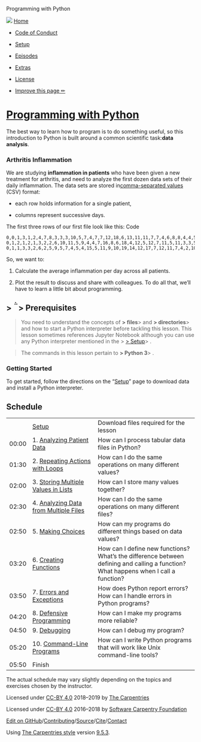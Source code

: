 Programming with Python

   [![](../_resources/986a472f401451e5f26bd55d46f9f633.png)](https://software-carpentry.org/)  [Home](http://swcarpentry.github.io/python-novice-inflammation/index.html)

- [Code of Conduct](http://swcarpentry.github.io/python-novice-inflammation/CODE_OF_CONDUCT.html)

- [Setup](http://swcarpentry.github.io/python-novice-inflammation/setup/)

- [Episodes](http://swcarpentry.github.io/python-novice-inflammation/)

- [Extras](http://swcarpentry.github.io/python-novice-inflammation/)

- [License](http://swcarpentry.github.io/python-novice-inflammation/LICENSE.html)
- [Improve this page ✏](https://github.com/swcarpentry/python-novice-inflammation/edit/gh-pages/index.md)

# [Programming with Python](http://swcarpentry.github.io/python-novice-inflammation/index.html)

The best way to learn how to program is to do something useful, so this introduction to Python is built around a common scientific task:**data analysis**.

### Arthritis Inflammation

We are studying **inflammation in patients** who have been given a new treatment for arthritis, and need to analyze the first dozen data sets of their daily inflammation. The data sets are stored in[comma-separated values](http://swcarpentry.github.io/python-novice-inflammation/reference/#comma-separated-values) (CSV) format:

- each row holds information for a single patient,

- columns represent successive days.

The first three rows of our first file look like this:
Code

	0,0,1,3,1,2,4,7,8,3,3,3,10,5,7,4,7,7,12,18,6,13,11,11,7,7,4,6,8,8,4,4,5,7,3,4,2,3,0,0
	0,1,2,1,2,1,3,2,2,6,10,11,5,9,4,4,7,16,8,6,18,4,12,5,12,7,11,5,11,3,3,5,4,4,5,5,1,1,0,1
	0,1,1,3,3,2,6,2,5,9,5,7,4,5,4,15,5,11,9,10,19,14,12,17,7,12,11,7,4,2,10,5,4,2,2,3,2,2,1,1

So, we want to:

1. Calculate the average inflammation per day across all patients.

2. Plot the result to discuss and share with colleagues.
To do all that, we’ll have to learn a little bit about programming.
>

## > > Prerequisites

>

> You need to understand the concepts of **> files**>  and **> directories**>  and how to start a Python interpreter before tackling this lesson. This lesson sometimes references Jupyter Notebook although you can use any Python interpreter mentioned in the > [> Setup](http://swcarpentry.github.io/python-novice-inflammation/setup/)> .

>
> The commands in this lesson pertain to **> Python 3**> .

### Getting Started

To get started, follow the directions on the “[Setup](http://swcarpentry.github.io/python-novice-inflammation/setup/)” page to download data and install a Python interpreter.

## Schedule

|     |     |     |
| --- | --- | --- |
|     | [Setup](http://swcarpentry.github.io/python-novice-inflammation/setup/) | Download files required for the lesson |
| 00:00 | 1. [Analyzing Patient Data](http://swcarpentry.github.io/python-novice-inflammation/01-numpy/index.html) | How can I process tabular data files in Python? |
| 01:30 | 2. [Repeating Actions with Loops](http://swcarpentry.github.io/python-novice-inflammation/02-loop/index.html) | How can I do the same operations on many different values? |
| 02:00 | 3. [Storing Multiple Values in Lists](http://swcarpentry.github.io/python-novice-inflammation/03-lists/index.html) | How can I store many values together? |
| 02:30 | 4. [Analyzing Data from Multiple Files](http://swcarpentry.github.io/python-novice-inflammation/04-files/index.html) | How can I do the same operations on many different files? |
| 02:50 | 5. [Making Choices](http://swcarpentry.github.io/python-novice-inflammation/05-cond/index.html) | How can my programs do different things based on data values? |
| 03:20 | 6. [Creating Functions](http://swcarpentry.github.io/python-novice-inflammation/06-func/index.html) | How can I define new functions?<br>What’s the difference between defining and calling a function?<br>What happens when I call a function? |
| 03:50 | 7. [Errors and Exceptions](http://swcarpentry.github.io/python-novice-inflammation/07-errors/index.html) | How does Python report errors?<br>How can I handle errors in Python programs? |
| 04:20 | 8. [Defensive Programming](http://swcarpentry.github.io/python-novice-inflammation/08-defensive/index.html) | How can I make my programs more reliable? |
| 04:50 | 9. [Debugging](http://swcarpentry.github.io/python-novice-inflammation/09-debugging/index.html) | How can I debug my program? |
| 05:20 | 10. [Command-Line Programs](http://swcarpentry.github.io/python-novice-inflammation/10-cmdline/index.html) | How can I write Python programs that will work like Unix command-line tools? |
| 05:50 | Finish |     |

The actual schedule may vary slightly depending on the topics and exercises chosen by the instructor.

Licensed under [CC-BY 4.0](https://creativecommons.org/licenses/by/4.0/) 2018–2019 by [The Carpentries](https://carpentries.org/)

Licensed under [CC-BY 4.0](https://creativecommons.org/licenses/by/4.0/) 2016–2018 by [Software Carpentry Foundation](https://software-carpentry.org/)

[Edit on GitHub](https://github.com/swcarpentry/python-novice-inflammation/edit/gh-pages/index.md)/[Contributing](https://github.com/swcarpentry/python-novice-inflammation/blob/gh-pages/CONTRIBUTING.md)/[Source](https://github.com/swcarpentry/python-novice-inflammation/)/[Cite](https://github.com/swcarpentry/python-novice-inflammation/blob/gh-pages/CITATION)/[Contact](http://swcarpentry.github.io/python-novice-inflammation/index.htmlmailto:team@carpentries.org)

Using [The Carpentries style](https://github.com/carpentries/styles/) version [9.5.3](https://github.com/carpentries/styles/releases/tag/v9.5.3).